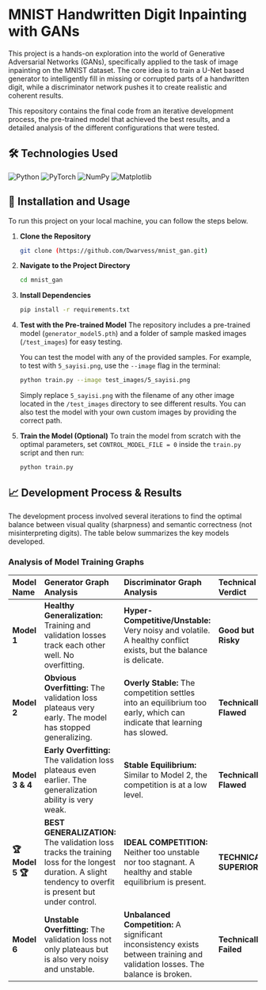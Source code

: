 # MNIST Handwritten Digit Inpainting with GANs

This project is a hands-on exploration into the world of Generative Adversarial Networks (GANs), specifically applied to the task of image inpainting on the MNIST dataset. The core idea is to train a U-Net based generator to intelligently fill in missing or corrupted parts of a handwritten digit, while a discriminator network pushes it to create realistic and coherent results.

This repository contains the final code from an iterative development process, the pre-trained model that achieved the best results, and a detailed analysis of the different configurations that were tested.

## 🛠️ Technologies Used
![Python](https://img.shields.io/badge/Python-3776AB?style=for-the-badge&logo=python&logoColor=white)
![PyTorch](https://img.shields.io/badge/PyTorch-%23EE4C2C.svg?style=for-the-badge&logo=PyTorch&logoColor=white)
![NumPy](https://img.shields.io/badge/Numpy-777BB4?style=for-the-badge&logo=numpy&logoColor=white)
![Matplotlib](https://img.shields.io/badge/Matplotlib-%23ffffff.svg?style=for-the-badge&logo=Matplotlib&logoColor=black)

## 🚀 Installation and Usage

To run this project on your local machine, you can follow the steps below.

1.  **Clone the Repository**
    ```bash
    git clone (https://github.com/Dwarvess/mnist_gan.git)
    ```

2.  **Navigate to the Project Directory**
    ```bash
    cd mnist_gan
    ```

3.  **Install Dependencies**
    ```bash
    pip install -r requirements.txt
    ```

4.  **Test with the Pre-trained Model**
    The repository includes a pre-trained model (`generator_model5.pth`) and a folder of sample masked images (`/test_images`) for easy testing.

    You can test the model with any of the provided samples. For example, to test with `5_sayisi.png`, use the `--image` flag in the terminal:
    
    ```bash
    python train.py --image test_images/5_sayisi.png
    ```

    Simply replace `5_sayisi.png` with the filename of any other image located in the `/test_images` directory to see different results. You can also test the model with your own custom images by providing the correct path.

5.  **Train the Model (Optional)**
    To train the model from scratch with the optimal parameters, set `CONTROL_MODEL_FILE = 0` inside the `train.py` script and then run:
    ```bash
    python train.py
    ```

## 📈 Development Process & Results

The development process involved several iterations to find the optimal balance between visual quality (sharpness) and semantic correctness (not misinterpreting digits). The table below summarizes the key models developed.

### Analysis of Model Training Graphs

| Model Name | Generator Graph Analysis | Discriminator Graph Analysis | Technical Verdict |
| :--- | :--- | :--- | :--- |
| **Model 1** | **Healthy Generalization:** Training and validation losses track each other well. No overfitting. | **Hyper-Competitive/Unstable:** Very noisy and volatile. A healthy conflict exists, but the balance is delicate. | **Good but Risky** |
| **Model 2** | **Obvious Overfitting:** The validation loss plateaus very early. The model has stopped generalizing. | **Overly Stable:** The competition settles into an equilibrium too early, which can indicate that learning has slowed. | **Technically Flawed** |
| **Model 3 & 4**| **Early Overfitting:** The validation loss plateaus even earlier. The generalization ability is very weak. | **Stable Equilibrium:** Similar to Model 2, the competition is at a low level. | **Technically Flawed** |
| **🏆 Model 5 🏆**| **BEST GENERALIZATION:** The validation loss tracks the training loss for the longest duration. A slight tendency to overfit is present but under control. | **IDEAL COMPETITION:** Neither too unstable nor too stagnant. A healthy and stable equilibrium is present. | **TECHNICALLY SUPERIOR**|
| **Model 6** | **Unstable Overfitting:** The validation loss not only plateaus but is also very noisy and unstable. | **Unbalanced Competition:** A significant inconsistency exists between training and validation losses. The balance is broken. | **Technically Failed** |
